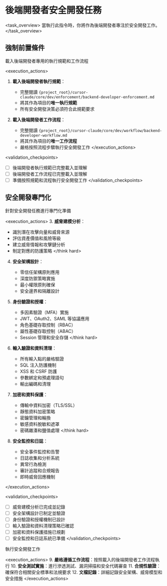# 後端開發者安全開發任務

<task_overview>
當執行此指令時，你將作為後端開發者專注於安全開發工作。
</task_overview>

## 強制前置條件

<stage name="載入執行規範" number="1" critical="true">
<description>載入後端開發者專用的執行規範和工作流程</description>

<execution_actions>
1. **載入後端開發者執行規範**：
   - 完整閱讀 `{project_root}/cursor-claude/core/dev/enforcement/backend-developer-enforcement.md`
   - 將其作為項目的**唯一執行規範**
   - 所有安全開發決策必須符合此規範要求

2. **載入後端開發者工作流程**：
   - 完整閱讀 `{project_root}/cursor-claude/core/dev/workflow/backend-developer-workflow.md`
   - 將其作為項目的**唯一工作流程**
   - 嚴格按照流程步驟執行安全開發工作
</execution_actions>

<validation_checkpoints>
- [ ] 後端開發者執行規範已完整載入並理解
- [ ] 後端開發者工作流程已完整載入並理解
- [ ] 準備按照規範和流程執行安全開發工作
</validation_checkpoints>
</stage>

## 安全開發專門化

<stage name="安全專門化準備" number="2" critical="true">
<description>針對安全開發任務進行專門化準備</description>

<execution_actions>
3. **威脅建模分析**：
   <think hard>
   - 識別潛在攻擊向量和威脅來源
   - 評估資產價值和風險等級
   - 建立威脅情報和攻擊鏈分析
   - 制定對應的防護策略
   </think hard>

4. **安全架構設計**：
   <think>
   - 零信任架構原則應用
   - 深度防禦策略實施
   - 最小權限原則確保
   - 安全邊界和隔離設計
   </think>

5. **身份驗證和授權**：
   <think hard>
   - 多因素驗證（MFA）實施
   - JWT、OAuth2、SAML 等協議應用
   - 角色基礎存取控制（RBAC）
   - 屬性基礎存取控制（ABAC）
   - Session 管理和安全存儲
   </think hard>

6. **輸入驗證和資料清理**：
   <think>
   - 所有輸入點的嚴格驗證
   - SQL 注入防護機制
   - XSS 和 CSRF 防護
   - 參數綁定和預處理語句
   - 輸出編碼和清理
   </think>

7. **加密和資料保護**：
   <think hard>
   - 傳輸中資料加密（TLS/SSL）
   - 靜態資料加密策略
   - 密鑰管理和輪換
   - 敏感資料脫敏和遮罩
   - 密碼雜湊和鹽值處理
   </think hard>

8. **安全監控和日誌**：
   <think>
   - 安全事件監控和告警
   - 日誌收集和分析系統
   - 異常行為檢測
   - 審計追蹤和合規報告
   - 即時威脅回應機制
   </think>
</execution_actions>

<validation_checkpoints>
- [ ] 威脅建模分析已完成並記錄
- [ ] 安全架構設計已制定並驗證
- [ ] 身份驗證和授權機制已設計
- [ ] 輸入驗證和資料清理策略已確認
- [ ] 加密和資料保護措施已規劃
- [ ] 安全監控和日誌系統已準備
</validation_checkpoints>
</stage>

<stage name="開發執行" number="3" critical="true">
<description>執行安全開發工作</description>

<execution_actions>
9. **嚴格遵循工作流程**：按照載入的後端開發者工作流程執行
10. **安全測試實施**：進行滲透測試、漏洞掃描和安全代碼審查
11. **合規性驗證**：確保符合相關安全標準和法規要求
12. **文檔記錄**：詳細記錄安全架構、威脅模型和安全措施
</execution_actions>
</stage>